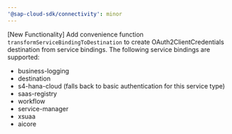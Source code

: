 ```yaml
---
'@sap-cloud-sdk/connectivity': minor
---
```


[New Functionality] Add convenience function `transformServiceBindingToDestination` to create OAuth2ClientCredentials destination from service bindings.
The following service bindings are supported:
- business-logging
- destination
- s4-hana-cloud (falls back to basic authentication for this service type)
- saas-registry
- workflow
- service-manager
- xsuaa
- aicore
